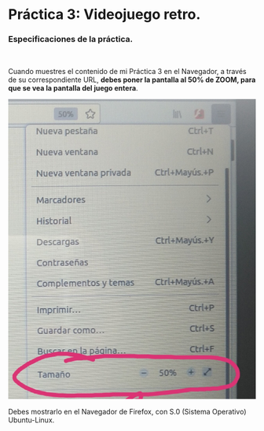  # Práctica 3: Videojuego retro.

 ### **Especificaciones de la práctica.**
<br>

Cuando muestres el contenido de mi Práctica 3 en el Navegador, a través de su correspondiente URL, **debes poner la pantalla al 50% de ZOOM, para que se vea la pantalla del juego entera**.  
  
![](Zoom50percent.jpg)  

Debes mostrarlo en el Navegador de Firefox, con S.0 (Sistema Operativo) Ubuntu-Linux.


